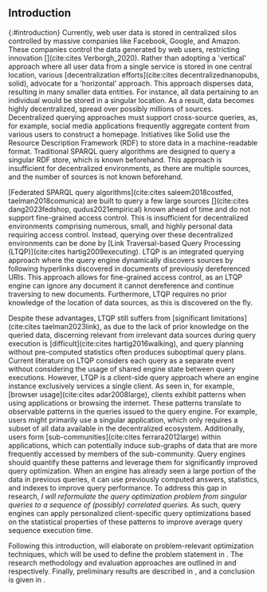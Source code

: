 ## Introduction
{:#introduction}
Currently, web user data is stored in centralized silos controlled by massive companies like Facebook, Google, and Amazon. 
These companies control the data generated by web users, restricting innovation [](cite:cites Verborgh_2020).
Rather than adopting a 'vertical' approach where all user data from a single service is stored in one central location, various [decentralization efforts](cite:cites decentralizednanopubs, solid), advocate for a 'horizontal' approach. 
This approach disperses data, resulting in many smaller data entities. 
For instance, all data pertaining to an individual would be stored in a singular location.
As a result, data becomes highly decentralized, spread over possibly millions of sources. 
Decentralized querying approaches must support cross-source queries, as, for example, social media applications frequently aggregate content from various users to construct a homepage.
Initiatives like Solid use the Resource Description Framework (RDF) to store data in a machine-readable format. 
Traditional SPARQL query algorithms are designed to query a singular RDF store, which is known beforehand.
This approach is insufficient for decentralized environments, as there are multiple sources, and the number of sources is not known beforehand.

[Federated SPARQL query algorithms](cite:cites saleem2018costfed, taelman2018comunica) are built to query a few large sources [](cite:cites dang2023fedshop, qudus2021empirical) known ahead of time and do not support fine-grained access control.
This is insufficient for decentralized environments comprising numerous, small, and highly personal data requiring access control. 
Instead, querying over these decentralized environments can be done by [Link Traversal-based Query Processing (LTQP)](cite:cites hartig2009executing).
LTQP is an integrated querying approach where the query engine dynamically discovers sources by following hyperlinks discovered in documents of previously dereferenced URIs. 
This approach allows for fine-grained access control, as an LTQP engine can ignore any document it cannot dereference and continue traversing to new documents. 
Furthermore, LTQP requires no prior knowledge of the location of data sources, as this is discovered on the fly.

Despite these advantages, LTQP still suffers from [significant limitations](cite:cites taelman2023link), as due to the lack of prior knowledge on the queried data, discerning relevant from irrelevant data sources during query execution is [difficult](cite:cites hartig2016walking), and query planning without pre-computed statistics often produces suboptimal query plans.
Current literature on LTQP considers each query as a separate event without considering the usage of shared engine state between query executions. 
However, LTQP is a client-side query approach where an engine instance exclusively services a single client.
As seen in, for example, [browser usage](cite:cites adar2008large), clients exhibit patterns when using applications or browsing the internet. 
These patterns translate to observable patterns in the queries issued to the query engine.
For example, users might primarily use a singular application, which only requires a subset of all data available in the decentralized ecosystem. 
Additionally, users form [sub-communities](cite:cites ferrara2012large) within applications, which can potentially induce sub-graphs of data that are more frequently accessed by members of the sub-community. 
Query engines should quantify these patterns and leverage them for significantly improved query optimization. 
When an engine has already seen a large portion of the data in previous queries, it can use previously computed answers, statistics, and indexes to improve query performance. 
To address this gap in research, _I will reformulate the query optimization problem from singular queries to a sequence of (possibly) correlated queries._
As such, query engines can apply personalized client-specific query optimizations based on the statistical properties of these patterns to improve average query sequence execution time.


Following this introduction,  [](#LiteratureReview) will elaborate on problem-relevant optimization techniques, which will be used to define the problem statement in [](#ProblemStatementandContributions). The research methodology and evaluation approaches are outlined in [](#method) and [](#EvaluationPlan) respectively. Finally, preliminary results are described in [](#PreliminaryResults), and a conclusion is given in [](#Conclusion).
